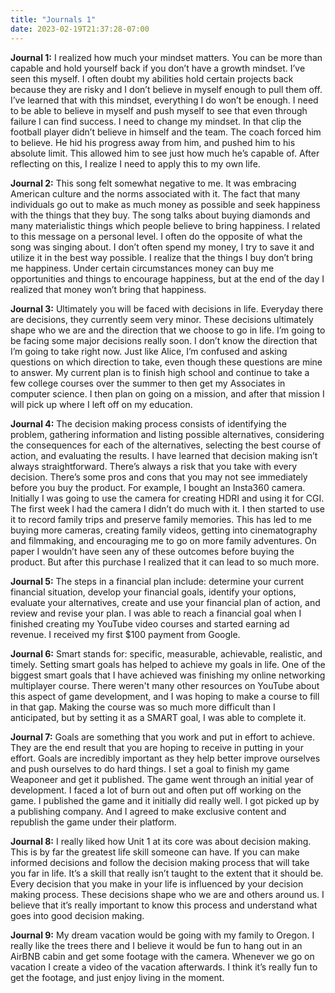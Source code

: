 ```yaml
---
title: "Journals 1"
date: 2023-02-19T21:37:28-07:00
---
```


**Journal 1:**
I realized how much your mindset matters. You can be more than capable and hold yourself back if you don’t have a growth mindset. I’ve seen this myself. I often doubt my abilities hold certain projects back because they are risky and I don’t believe in myself enough to pull them off. I’ve learned that with this mindset, everything I do won’t be enough. I need to be able to believe in myself and push myself to see that even through failure I can find success. I need to change my mindset. In that clip the football player didn’t believe in himself and the team. The coach forced him to believe. He hid his progress away from him, and pushed him to his absolute limit. This allowed him to see just how much he’s capable of. After reflecting on this, I realize I need to apply this to my own life.

**Journal 2:**
This song felt somewhat negative to me. It was embracing American culture and the norms associated with it. The fact that many individuals go out to make as much money as possible and seek happiness with the things that they buy. The song talks about buying diamonds and many materialistic things which people believe to bring happiness. I related to this message on a personal level. I often do the opposite of what the song was singing about. I don’t often spend my money, I try to save it and utilize it in the best way possible. I realize that the things I buy don’t bring me happiness. Under certain circumstances money can buy me opportunities and things to encourage happiness, but at the end of the day I realized that money won’t bring that happiness.

**Journal 3:**
Ultimately you will be faced with decisions in life. Everyday there are decisions, they currently seem very minor. These decisions ultimately shape who we are and the direction that we choose to go in life. I’m going to be facing some major decisions really soon. I don’t know the direction that I’m going to take right now. Just like Alice, I’m confused and asking questions on which direction to take, even though these questions are mine to answer. My current plan is to finish high school and continue to take a few college courses over the summer to then get my Associates in computer science. I then plan on going on a mission, and after that mission I will pick up where I left off on my education. 

**Journal 4:**
The decision making process consists of identifying the problem, gathering information and listing possible alternatives, considering the consequences for each of the alternatives, selecting the best course of action, and evaluating the results. I have learned that decision making isn’t always straightforward. There’s always a risk that you take with every decision. There’s some pros and cons that you may not see immediately before you buy the product. For example, I bought an Insta360 camera. Initially I was going to use the camera for creating HDRI and using it for CGI. The first week I had the camera I didn’t do much with it. I then started to use it to record family trips and preserve family memories. This has led to me buying more cameras, creating family videos, getting into cinematography and filmmaking, and encouraging me to go on more family adventures. On paper I wouldn’t have seen any of these outcomes before buying the product. But after this purchase I realized that it can lead to so much more.

**Journal 5:**
The steps in a financial plan include: determine your current financial situation, develop your financial goals, identify your options, evaluate your alternatives, create and use your financial plan of action, and review and revise your plan. I was able to reach a financial goal when I finished creating my YouTube video courses and started earning ad revenue. I received my first $100 payment from Google.

**Journal 6:**
Smart stands for: specific, measurable, achievable, realistic, and timely. Setting smart goals has helped to achieve my goals in life. One of the biggest smart goals that I have achieved was finishing my online networking multiplayer course. There weren't many other resources on YouTube about this aspect of game development, and I was hoping to make a course to fill in that gap. Making the course was so much more difficult than I anticipated, but by setting it as a SMART goal, I was able to complete it.

**Journal 7:**
Goals are something that you work and put in effort to achieve. They are the end result that you are hoping to receive in putting in your effort. Goals are incredibly important as they help better improve ourselves and push ourselves to do hard things. I set a goal to finish my game Weaponeer and get it published. The game went through an initial year of development. I faced a lot of burn out and often put off working on the game. I published the game and it initially did really well. I got picked up by a publishing company. And I agreed to make exclusive content and republish the game under their platform. 

**Journal 8:**
I really liked how Unit 1 at its core was about decision making. This is by far the greatest life skill someone can have. If you can make informed decisions and follow the decision making process that will take you far in life. It’s a skill that really isn’t taught to the extent that it should be. Every decision that you make in your life is influenced by your decision making process. These decisions shape who we are and others around us. I believe that it’s really important to know this process and understand what goes into good decision making.

**Journal 9:**
My dream vacation would be going with my family to Oregon. I really like the trees there and I believe it would be fun to hang out in an AirBNB cabin and get some footage with the camera. Whenever we go on vacation I create a video of the vacation afterwards. I think it’s really fun to get the footage, and just enjoy living in the moment. 
